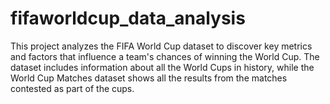 # fifaworldcup_data_analysis
This project analyzes the FIFA World Cup dataset to discover key metrics and factors that influence a team's chances of winning the World Cup. The dataset includes information about all the World Cups in history, while the World Cup Matches dataset shows all the results from the matches contested as part of the cups.
